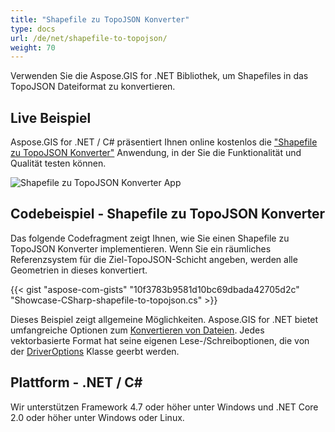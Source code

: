 ```yaml
---
title: "Shapefile zu TopoJSON Konverter"
type: docs
url: /de/net/shapefile-to-topojson/
weight: 70
---
```


Verwenden Sie die Aspose.GIS for .NET Bibliothek, um Shapefiles in das TopoJSON Dateiformat zu konvertieren.

## **Live Beispiel**

Aspose.GIS for .NET / C# präsentiert Ihnen online kostenlos die ["Shapefile zu TopoJSON Konverter"](https://products.aspose.app/gis/conversion/shapefile-to-topojson) Anwendung, in der Sie die Funktionalität und Qualität testen können.

![Shapefile zu TopoJSON Konverter App](conversion.png)

## **Codebeispiel - Shapefile zu TopoJSON Konverter**

Das folgende Codefragment zeigt Ihnen, wie Sie einen Shapefile zu TopoJSON Konverter implementieren. Wenn Sie ein räumliches Referenzsystem für die Ziel-TopoJSON-Schicht angeben, werden alle Geometrien in dieses konvertiert. 

{{< gist "aspose-com-gists" "10f3783b9581d10bc69dbada42705d2c" "Showcase-CSharp-shapefile-to-topojson.cs" >}}

Dieses Beispiel zeigt allgemeine Möglichkeiten. Aspose.GIS for .NET bietet umfangreiche Optionen zum [Konvertieren von Dateien](https://docs.aspose.com/gis/net/vector-layers/). Jedes vektorbasierte Format hat seine eigenen Lese-/Schreiboptionen, die von der [DriverOptions](https://reference.aspose.com/gis/net/aspose.gis/driveroptions) Klasse geerbt werden.

## **Plattform - .NET / C#**

Wir unterstützen Framework 4.7 oder höher unter Windows und .NET Core 2.0 oder höher unter Windows oder Linux.
